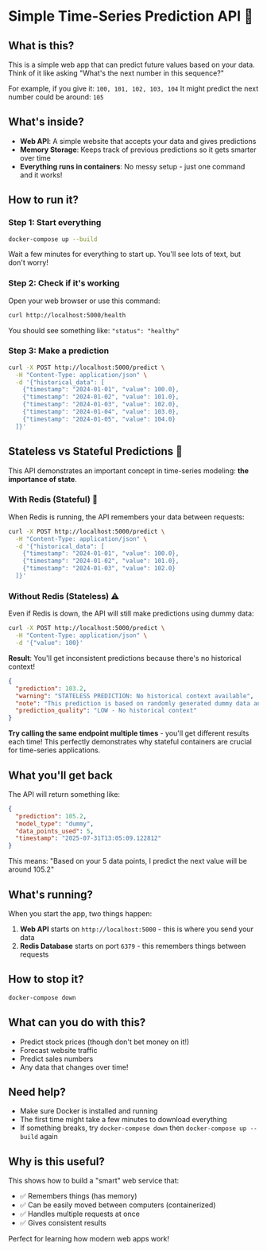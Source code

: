 # Simple Time-Series Prediction API 🚀

## What is this?

This is a simple web app that can predict future values based on your data. Think of it like asking "What's the next number in this sequence?"

For example, if you give it: `100, 101, 102, 103, 104`
It might predict the next number could be around: `105`

## What's inside?

- **Web API**: A simple website that accepts your data and gives predictions
- **Memory Storage**: Keeps track of previous predictions so it gets smarter over time
- **Everything runs in containers**: No messy setup - just one command and it works!

## How to run it?

### Step 1: Start everything

```bash
docker-compose up --build
```

Wait a few minutes for everything to start up. You'll see lots of text, but don't worry!

### Step 2: Check if it's working

Open your web browser or use this command:

```bash
curl http://localhost:5000/health
```

You should see something like: `"status": "healthy"`

### Step 3: Make a prediction

```bash
curl -X POST http://localhost:5000/predict \
  -H "Content-Type: application/json" \
  -d '{"historical_data": [
    {"timestamp": "2024-01-01", "value": 100.0},
    {"timestamp": "2024-01-02", "value": 101.0},
    {"timestamp": "2024-01-03", "value": 102.0},
    {"timestamp": "2024-01-04", "value": 103.0},
    {"timestamp": "2024-01-05", "value": 104.0}
  ]}'
```

## Stateless vs Stateful Predictions 🧠

This API demonstrates an important concept in time-series modeling: **the importance of state**.

### With Redis (Stateful) 🎯

When Redis is running, the API remembers your data between requests:

```bash
curl -X POST http://localhost:5000/predict \
  -H "Content-Type: application/json" \
  -d '{"historical_data": [
    {"timestamp": "2024-01-01", "value": 100.0},
    {"timestamp": "2024-01-02", "value": 101.0},
    {"timestamp": "2024-01-03", "value": 102.0}
  ]}'
```

### Without Redis (Stateless) ⚠️

Even if Redis is down, the API will still make predictions using dummy data:

```bash
curl -X POST http://localhost:5000/predict \
  -H "Content-Type: application/json" \
  -d '{"value": 100}'
```

**Result**: You'll get inconsistent predictions because there's no historical context!

```json
{
  "prediction": 103.2,
  "warning": "STATELESS PREDICTION: No historical context available",
  "note": "This prediction is based on randomly generated dummy data and will be inconsistent across requests",
  "prediction_quality": "LOW - No historical context"
}
```

**Try calling the same endpoint multiple times** - you'll get different results each time! This perfectly demonstrates why stateful containers are crucial for time-series applications.

## What you'll get back

The API will return something like:

```json
{
  "prediction": 105.2,
  "model_type": "dummy",
  "data_points_used": 5,
  "timestamp": "2025-07-31T13:05:09.122812"
}
```

This means: "Based on your 5 data points, I predict the next value will be around 105.2"

## What's running?

When you start the app, two things happen:

1. **Web API** starts on `http://localhost:5000` - this is where you send your data
2. **Redis Database** starts on port `6379` - this remembers things between requests

## How to stop it?

```bash
docker-compose down
```

## What can you do with this?

- Predict stock prices (though don't bet money on it!)
- Forecast website traffic
- Predict sales numbers
- Any data that changes over time!

## Need help?

- Make sure Docker is installed and running
- The first time might take a few minutes to download everything
- If something breaks, try `docker-compose down` then `docker-compose up --build` again

## Why is this useful?

This shows how to build a "smart" web service that:

- ✅ Remembers things (has memory)
- ✅ Can be easily moved between computers (containerized)
- ✅ Handles multiple requests at once
- ✅ Gives consistent results

Perfect for learning how modern web apps work!
